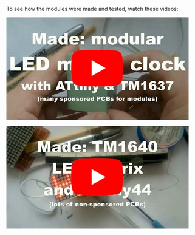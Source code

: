 To see how the modules were made and tested, watch these videos:

[![Made: JLCPCB TinyDev TM1637 modular LED matrix clock with ATtiny85](https://github.com/maxint-rd/arduino-modules/blob/master/video/020%20Made%20-%20JLCPCB%20TinyDev%20TM1637%20modular%20LED%20matrix%20clock%20with%20ATtiny85.jpg)](https://youtu.be/FfmRCfF5qQI)

[![Made: TM1640 LED matrix and ATtiny44 development module (too many PCBs?)](https://github.com/maxint-rd/arduino-modules/blob/master/video/019%20Made%20-%20TM1640%20LED%20matrix%20and%20ATtiny44%20development%20module.jpg)](https://youtu.be/vPKtmI6kpHA)
